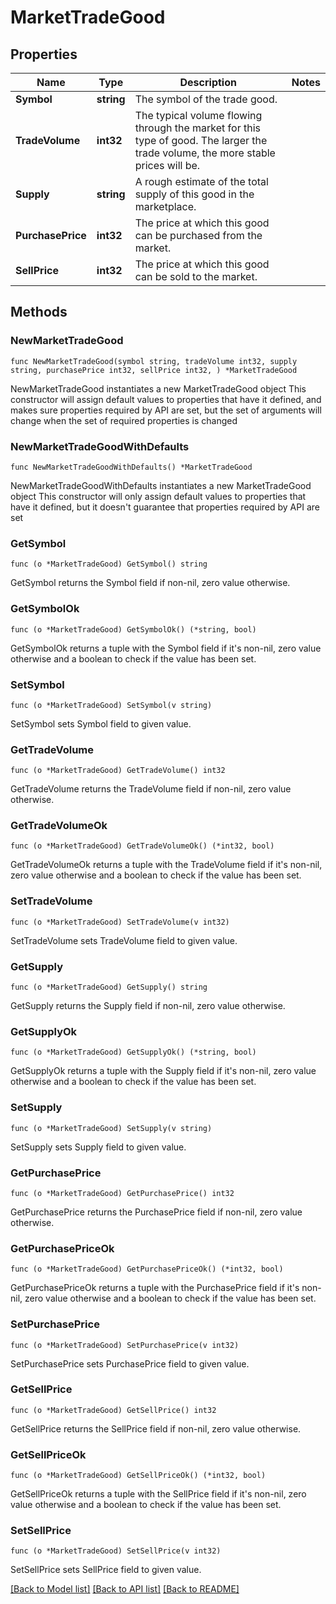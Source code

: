 # MarketTradeGood

## Properties

Name | Type | Description | Notes
------------ | ------------- | ------------- | -------------
**Symbol** | **string** | The symbol of the trade good. | 
**TradeVolume** | **int32** | The typical volume flowing through the market for this type of good. The larger the trade volume, the more stable prices will be. | 
**Supply** | **string** | A rough estimate of the total supply of this good in the marketplace. | 
**PurchasePrice** | **int32** | The price at which this good can be purchased from the market. | 
**SellPrice** | **int32** | The price at which this good can be sold to the market. | 

## Methods

### NewMarketTradeGood

`func NewMarketTradeGood(symbol string, tradeVolume int32, supply string, purchasePrice int32, sellPrice int32, ) *MarketTradeGood`

NewMarketTradeGood instantiates a new MarketTradeGood object
This constructor will assign default values to properties that have it defined,
and makes sure properties required by API are set, but the set of arguments
will change when the set of required properties is changed

### NewMarketTradeGoodWithDefaults

`func NewMarketTradeGoodWithDefaults() *MarketTradeGood`

NewMarketTradeGoodWithDefaults instantiates a new MarketTradeGood object
This constructor will only assign default values to properties that have it defined,
but it doesn't guarantee that properties required by API are set

### GetSymbol

`func (o *MarketTradeGood) GetSymbol() string`

GetSymbol returns the Symbol field if non-nil, zero value otherwise.

### GetSymbolOk

`func (o *MarketTradeGood) GetSymbolOk() (*string, bool)`

GetSymbolOk returns a tuple with the Symbol field if it's non-nil, zero value otherwise
and a boolean to check if the value has been set.

### SetSymbol

`func (o *MarketTradeGood) SetSymbol(v string)`

SetSymbol sets Symbol field to given value.


### GetTradeVolume

`func (o *MarketTradeGood) GetTradeVolume() int32`

GetTradeVolume returns the TradeVolume field if non-nil, zero value otherwise.

### GetTradeVolumeOk

`func (o *MarketTradeGood) GetTradeVolumeOk() (*int32, bool)`

GetTradeVolumeOk returns a tuple with the TradeVolume field if it's non-nil, zero value otherwise
and a boolean to check if the value has been set.

### SetTradeVolume

`func (o *MarketTradeGood) SetTradeVolume(v int32)`

SetTradeVolume sets TradeVolume field to given value.


### GetSupply

`func (o *MarketTradeGood) GetSupply() string`

GetSupply returns the Supply field if non-nil, zero value otherwise.

### GetSupplyOk

`func (o *MarketTradeGood) GetSupplyOk() (*string, bool)`

GetSupplyOk returns a tuple with the Supply field if it's non-nil, zero value otherwise
and a boolean to check if the value has been set.

### SetSupply

`func (o *MarketTradeGood) SetSupply(v string)`

SetSupply sets Supply field to given value.


### GetPurchasePrice

`func (o *MarketTradeGood) GetPurchasePrice() int32`

GetPurchasePrice returns the PurchasePrice field if non-nil, zero value otherwise.

### GetPurchasePriceOk

`func (o *MarketTradeGood) GetPurchasePriceOk() (*int32, bool)`

GetPurchasePriceOk returns a tuple with the PurchasePrice field if it's non-nil, zero value otherwise
and a boolean to check if the value has been set.

### SetPurchasePrice

`func (o *MarketTradeGood) SetPurchasePrice(v int32)`

SetPurchasePrice sets PurchasePrice field to given value.


### GetSellPrice

`func (o *MarketTradeGood) GetSellPrice() int32`

GetSellPrice returns the SellPrice field if non-nil, zero value otherwise.

### GetSellPriceOk

`func (o *MarketTradeGood) GetSellPriceOk() (*int32, bool)`

GetSellPriceOk returns a tuple with the SellPrice field if it's non-nil, zero value otherwise
and a boolean to check if the value has been set.

### SetSellPrice

`func (o *MarketTradeGood) SetSellPrice(v int32)`

SetSellPrice sets SellPrice field to given value.



[[Back to Model list]](../README.md#documentation-for-models) [[Back to API list]](../README.md#documentation-for-api-endpoints) [[Back to README]](../README.md)


